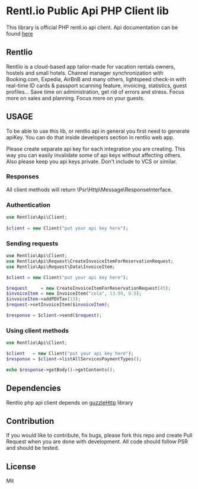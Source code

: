 Rentl.io Public Api PHP Client lib
==================================

This library is official PHP rentl.io api client. Api documentation can be found [here](https://docs.rentl.io)

## Rentlio 

Rentlio is a cloud-based app tailor-made for vacation rentals owners, hostels and small hotels. Channel manager synchronization with Booking.com, Expedia, AirBnB and many others, lightspeed check-in with real-time ID cards & passport scanning feature, invoicing, statistics, guest profiles... Save time on administration, get rid of errors and stress.
Focus more on sales and planning. Focus more on your guests.

## USAGE
To be able to use this lib, or rentlio api in general you first need to generate apiKey.
You can do that inside developers section in rentlio web app. 

Please create separate api key for each integration you are creating. This way you can easily invalidate some of api keys without affecting others. 
Also please keep you api keys private. Don't include to VCS or similar. 

### Responses
All client methods will return \Psr\Http\Message\ResponseInterface.

### Authentication
```php
use Rentlio\Api\Client;
    
$client = new Client("put your api key here");

```

### Sending requests
```php
use Rentlio\Api\Client;
use Rentlio\Api\Request\CreateInvoiceItemForReservationRequest;
use Rentlio\Api\Request\Data\InvoiceItem;

$client = new Client("put your api key here");

$request     = new CreateInvoiceItemForReservationRequest(45);
$invoiceItem = new InvoiceItem("cola", 13.99, 0.5);
$invoiceItem->addPDVTax(13);
$request->setInvoiceItem($invoiceItem);

$response = $client->send($request);

```

### Using client methods
```php
use Rentlio\Api\Client;

$client   = new Client("put your api key here");
$response = $client->listAllServicesPaymentTypes();

echo $response->getBody()->getContents();
```

## Dependencies
Rentlio php api client depends on [guzzleHttp](http://docs.guzzlephp.org/en/stable/) library

## Contribution
If you would like to contribute, fix bugs, please fork this repo and create Pull Request when you are done with development.
All code should follow PSR and should be tested.

## License
Mit
